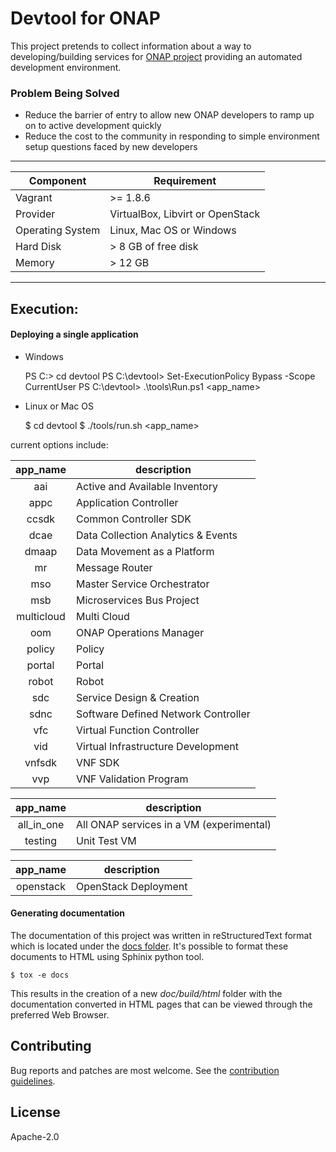 # Devtool for ONAP

This project pretends to collect information about a way to developing/building
services for [ONAP project](https://www.onap.org/) providing an automated
development environment.

### Problem Being Solved

* Reduce the barrier of entry to allow new ONAP developers to ramp up on to
active development quickly
* Reduce the cost to the community in responding to simple environment setup
questions faced by new developers

---

| Component        | Requirement                           |
|------------------|---------------------------------------|
| Vagrant          | >= 1.8.6                              |
| Provider         | VirtualBox, Libvirt or OpenStack      |
| Operating System | Linux, Mac OS or Windows              |
| Hard Disk        | > 8 GB of free disk                   |
| Memory           | > 12 GB                               |

---

## Execution:

#### Deploying a single application

* Windows

    PS C:\> cd devtool
    PS C:\devtool> Set-ExecutionPolicy Bypass -Scope CurrentUser
    PS C:\devtool> .\tools\Run.ps1 <app_name>

* Linux or Mac OS

    $ cd devtool
    $ ./tools/run.sh <app_name>

current options include:

| app_name   | description                         |
|:----------:|-------------------------------------|
| aai        | Active and Available Inventory      |
| appc       | Application Controller              |
| ccsdk      | Common Controller SDK               |
| dcae       | Data Collection Analytics & Events  |
| dmaap      | Data Movement as a Platform         |
| mr         | Message Router                      |
| mso        | Master Service Orchestrator         |
| msb        | Microservices Bus Project           |
| multicloud | Multi Cloud                         |
| oom        | ONAP Operations Manager             |
| policy     | Policy                              |
| portal     | Portal                              |
| robot      | Robot                               |
| sdc        | Service Design & Creation           |
| sdnc       | Software Defined Network Controller |
| vfc        | Virtual Function Controller         |
| vid        | Virtual Infrastructure Development  |
| vnfsdk     | VNF SDK                             |
| vvp        | VNF Validation Program              |

| app_name   | description                              |
|:----------:|------------------------------------------|
| all_in_one | All ONAP services in a VM (experimental) |
| testing    | Unit Test VM                             |

| app_name   | description          |
|:----------:|----------------------|
| openstack  | OpenStack Deployment |

#### Generating documentation

The documentation of this project was written in reStructuredText
format which is located under the [docs folder](../blob/master/doc/source/index.rst).
It's possible to format these documents to HTML using Sphinix python
tool.

    $ tox -e docs

This results in the creation of a new *doc/build/html* folder with
the documentation converted in HTML pages that can be viewed through
the preferred Web Browser.

## Contributing

Bug reports and patches are most welcome.
See the [contribution guidelines](CONTRIBUTING.md).

## License

Apache-2.0
